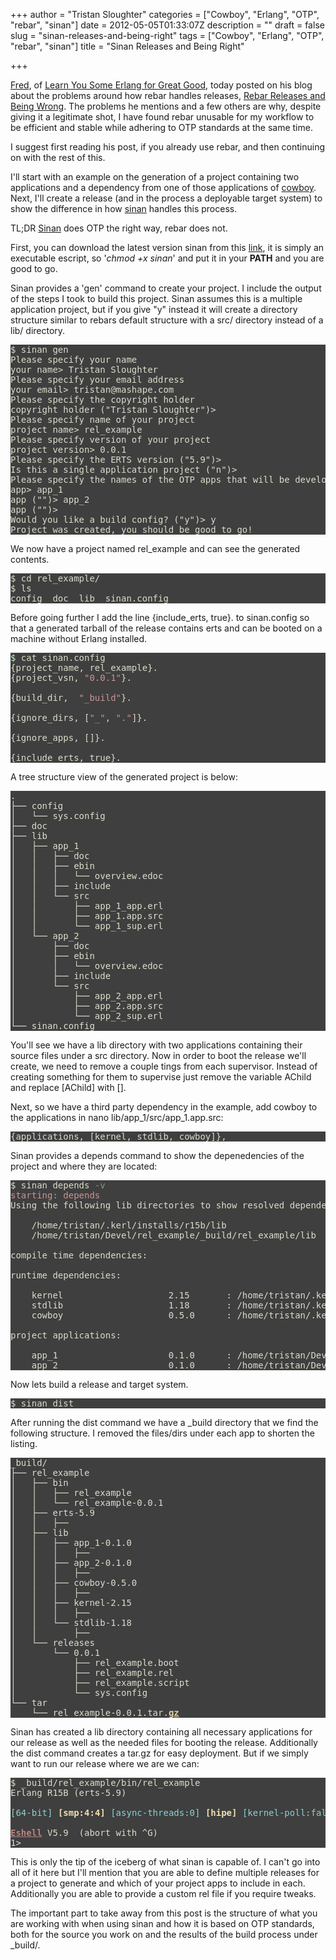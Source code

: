 +++
author = "Tristan Sloughter"
categories = ["Cowboy", "Erlang", "OTP", "rebar", "sinan"]
date = 2012-05-05T01:33:07Z
description = ""
draft = false
slug = "sinan-releases-and-being-right"
tags = ["Cowboy", "Erlang", "OTP", "rebar", "sinan"]
title = "Sinan Releases and Being Right"

+++

[Fred](http://ferd.ca/), of [Learn You Some Erlang for Great Good](http://learnyousomeerlang.com/ "Learn You Some Erlang"), today posted on his blog about the problems around how rebar handles releases, [Rebar Releases and Being Wrong](http://ferd.ca/rebar-releases-and-being-wrong.html "Rebar Releases and Being Wrong"). The problems he mentions and a few others are why, despite giving it a legitimate shot, I have found rebar unusable for my workflow to be efficient and stable while adhering to OTP standards at the same time.  
  
I suggest first reading his post, if you already use rebar, and then continuing on with the rest of this.  
  
I'll start with an example on the generation of a project containing two applications and a dependency from one of those applications of [cowboy](https://github.com/extend/cowboy "Cowboy"). Next, I'll create a release (and in the process a deployable target system) to show the difference in how [sinan](https://github.com/erlware/sinan "Sinan") handles this process.  
  
TL;DR [Sinan](https://github.com/erlware/sinan "Sinan") does OTP the right way, rebar does not.  
  
First, you can download the latest version sinan from this [link](https://github.com/downloads/erlware/sinan/sinan "Sinan Download"), it is simply an executable escript, so '_chmod +x sinan_' and put it in your **PATH** and you are good to go.  
  
Sinan provides a 'gen' command to create your project. I include the output of the steps I took to build this project. Sinan assumes this is a multiple application project, but if you give "y" instead it will create a directory structure similar to rebars default structure with a src/ directory instead of a lib/ directory.  
<pre style="color:#dcdccc;background-color:#3f3f3f;">$ sinan gen  
Please specify your name   
your name&gt; Tristan Sloughter  
Please specify your email address   
your email&gt; tristan@mashape.com  
Please specify the copyright holder   
copyright holder ("Tristan Sloughter")&gt;   
Please specify name of your project  
project name&gt; rel_example  
Please specify version of your project  
project version&gt; 0.0.1  
Please specify the ERTS version ("5.9")&gt;   
Is this a single application project ("n")&gt;   
Please specify the names of the OTP apps that will be developed under this project. One application to a line. Finish with a blank line.  
app&gt; app_1  
app ("")&gt; app_2  
app ("")&gt;   
Would you like a build config? ("y")&gt; y  
Project was created, you should be good to go!</pre>  
We now have a project named rel_example and can see the generated contents.  
<pre style="color:#dcdccc;background-color:#3f3f3f;">$ cd rel_example/  
$ ls  
config  doc  lib  sinan.config</pre>  
Before going further I add the line {include_erts, true}. to sinan.config so that a generated tarball of the release contains erts and can be booted on a machine without Erlang installed.  
<pre style="color:#dcdccc;background-color:#3f3f3f;"><span style="color:#bfebbf;">$ </span>cat sinan.config  
{project_name, rel_example}.  
{project_vsn, <span style="color:#cc9393;">"0.0.1"</span>}.  
  
{build_dir,  <span style="color:#cc9393;">"_build"</span>}.  
  
{ignore_dirs, [<span style="color:#cc9393;">"_"</span>, <span style="color:#cc9393;">"."</span>]}.  
  
{ignore_apps, []}.  
  
{include_erts, true}.</pre>  
A tree structure view of the generated project is below:  
<pre style="color:#dcdccc;background-color:#3f3f3f;">.  
├── config  
│   └── sys.config  
├── doc  
├── lib  
│   ├── app_1  
│   │   ├── doc  
│   │   ├── ebin  
│   │   │   └── overview.edoc  
│   │   ├── include  
│   │   └── src  
│   │       ├── app_1_app.erl  
│   │       ├── app_1.app.src  
│   │       └── app_1_sup.erl  
│   └── app_2  
│       ├── doc  
│       ├── ebin  
│       │   └── overview.edoc  
│       ├── include  
│       └── src  
│           ├── app_2_app.erl  
│           ├── app_2.app.src  
│           └── app_2_sup.erl  
└── sinan.config</pre>  
You'll see we have a lib directory with two applications containing their source files under a src directory. Now in order to boot the release we'll create, we need to remove a couple tings from each supervisor. Instead of creating something for them to supervise just remove the variable AChild and replace [AChild] with [].  
  
Next, so we have a third party dependency in the example, add cowboy to the applications in nano lib/app_1/src/app_1.app.src:  
<pre style="color:#dcdccc;background-color:#3f3f3f;">{applications, [kernel, stdlib, cowboy]},</pre>  
Sinan provides a depends command to show the depenedencies of the project and where they are located:  
<pre style="color:#dcdccc;background-color:#3f3f3f;">$ sinan depends <span style="color:#7f9f7f;">-v</span>  
<span style="color:#cc9393;">starting: depends</span>  
Using the following lib directories to show resolved dependencies and where it found them:  
  
    /home/tristan/.kerl/installs/r15b/lib  
    /home/tristan/Devel/rel_example/_build/rel_example/lib  
  
compile time dependencies:  
  
runtime dependencies:  
  
    kernel                    2.15       : /home/tristan/.kerl/installs/r15b/lib/kernel-2.15  
    stdlib                    1.18       : /home/tristan/.kerl/installs/r15b/lib/stdlib-1.18  
    cowboy                    0.5.0      : /home/tristan/.kerl/installs/r15b/lib/cowboy-0.5.0  
  
project applications:  
  
    app_1                     0.1.0      : /home/tristan/Devel/rel_example/_build/rel_example/lib/app_1-0.1.0  
    app_2                     0.1.0      : /home/tristan/Devel/rel_example/_build/rel_example/lib/app_2-0.1.0</pre>  
Now lets build a release and target system.  
<pre style="color:#dcdccc;background-color:#3f3f3f;">$ sinan dist</pre>  
After running the dist command we have a _build directory that we find the following structure. I removed the files/dirs under each app to shorten the listing.  
<pre style="color:#dcdccc;background-color:#3f3f3f;">_build/  
├── rel_example  
│   ├── bin  
│   │   ├── rel_example  
│   │   └── rel_example-0.0.1  
│   ├── erts-5.9  
│   │   ├──   
│   ├── lib  
│   │   ├── app_1-0.1.0  
│   │   │   ├──   
│   │   ├── app_2-0.1.0  
│   │   │   ├──   
│   │   ├── cowboy-0.5.0  
│   │   │   ├──   
│   │   ├── kernel-2.15  
│   │   │   ├──   
│   │   └── stdlib-1.18  
│   │       ├──   
│   └── releases  
│       └── 0.0.1  
│           ├── rel_example.boot  
│           ├── rel_example.rel  
│           ├── rel_example.script  
│           └── sys.config  
└── tar  
    └── rel_example-0.0.1.tar.<span style="color:#e0cf9f;font-weight:bold;text-decoration:underline;">gz</span></pre>  
Sinan has created a lib directory containing all necessary applications for our release as well as the needed files for booting the release. Additionally the dist command creates a tar.gz for easy deployment. But if we simply want to run our release where we are we can:  
<pre style="color:#dcdccc;background-color:#3f3f3f;">$ _build/rel_example/bin/rel_example  
Erlang R15B (erts-5.9)  
  
<span style="color:#8cd0d3;">[64-bit]</span> <span style="color:#f0dfaf;font-weight:bold;">[smp:4:4]</span> <span style="color:#8cd0d3;">[async-threads:0]</span> <span style="color:#f0dfaf;font-weight:bold;">[hipe]</span> <span style="color:#8cd0d3;">[kernel-poll:false]</span>  
  
<span style="color:#bc8383;font-weight:bold;text-decoration:underline;">Eshell</span> V5.9  (abort with ^G)  
1&gt;</pre>  
  
This is only the tip of the iceberg of what sinan is capable of. I can't go into all of it here but I'll mention that you are able to define multiple releases for a project to generate and which of your project apps to include in each. Additionally you are able to provide a custom rel file if you require tweaks.  
  
The important part to take away from this post is the structure of what you are working with when using sinan and how it is based on OTP standards, both for the source you work on and the results of the build process under _build/.

